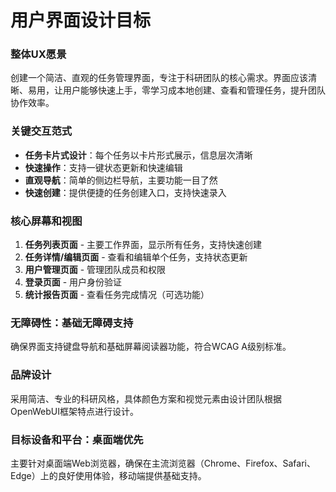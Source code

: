 # 用户界面设计目标

### 整体UX愿景

创建一个简洁、直观的任务管理界面，专注于科研团队的核心需求。界面应该清晰、易用，让用户能够快速上手，零学习成本地创建、查看和管理任务，提升团队协作效率。

### 关键交互范式

- **任务卡片式设计**：每个任务以卡片形式展示，信息层次清晰
- **快速操作**：支持一键状态更新和快速编辑
- **直观导航**：简单的侧边栏导航，主要功能一目了然
- **快速创建**：提供便捷的任务创建入口，支持快速录入

### 核心屏幕和视图

1. **任务列表页面** - 主要工作界面，显示所有任务，支持快速创建
2. **任务详情/编辑页面** - 查看和编辑单个任务，支持状态更新
3. **用户管理页面** - 管理团队成员和权限
4. **登录页面** - 用户身份验证
5. **统计报告页面** - 查看任务完成情况（可选功能）

### 无障碍性：基础无障碍支持

确保界面支持键盘导航和基础屏幕阅读器功能，符合WCAG A级别标准。

### 品牌设计

采用简洁、专业的科研风格，具体颜色方案和视觉元素由设计团队根据OpenWebUI框架特点进行设计。

### 目标设备和平台：桌面端优先

主要针对桌面端Web浏览器，确保在主流浏览器（Chrome、Firefox、Safari、Edge）上的良好使用体验，移动端提供基础支持。
